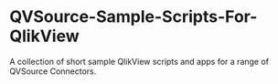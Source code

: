 QVSource-Sample-Scripts-For-QlikView
====================================

A collection of short sample QlikView scripts and apps for a range of QVSource Connectors.
